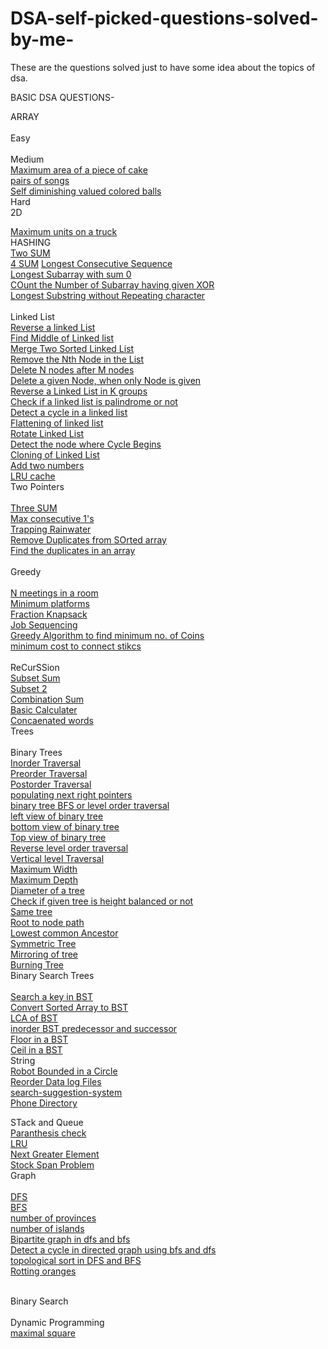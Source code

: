 # DSA-self-picked-questions-solved-by-me-
These are the questions solved just to have some idea about the topics of dsa.


BASIC DSA QUESTIONS-

ARRAY\
\
Easy\
\
Medium\
[Maximum area of a piece of cake](https://leetcode.com/problems/maximum-area-of-a-piece-of-cake-after-horizontal-and-vertical-cuts/)\
[pairs of songs](https://leetcode.com/problems/pairs-of-songs-with-total-durations-divisible-by-60/submissions/)\
[Self diminishing valued colored balls](https://leetcode.com/problems/sell-diminishing-valued-colored-balls/submissions/)
\
Hard\
2D

[Maximum units on a truck](https://leetcode.com/problems/maximum-units-on-a-truck/)
\
HASHING\
[Two SUM](https://leetcode.com/problems/two-sum/)\
[4 SUM](https://leetcode.com/problems/4sum/)
[Longest Consecutive Sequence](https://leetcode.com/problems/longest-consecutive-sequence/)\
[Longest Subarray with sum 0](https://practice.geeksforgeeks.org/problems/largest-subarray-with-0-sum/1#)\
[COunt the Number of Subarray having given XOR](https://www.geeksforgeeks.org/count-number-subarrays-given-xor/)\
[Longest Substring without Repeating character](https://leetcode.com/problems/longest-substring-without-repeating-characters/)\
\
Linked List\
[Reverse a linked List](https://leetcode.com/problems/reverse-linked-list/submissions/)\
[Find Middle of Linked list](https://leetcode.com/problems/middle-of-the-linked-list/submissions/)\
[Merge Two Sorted Linked List](https://leetcode.com/problems/merge-two-sorted-lists/)\
[Remove the Nth Node in the List](https://leetcode.com/problems/remove-nth-node-from-end-of-list/)\
[Delete N nodes after M nodes](https://practice.geeksforgeeks.org/problems/delete-n-nodes-after-m-nodes-of-a-linked-list/1/)\
[Delete a given Node, when only Node is given](https://leetcode.com/problems/delete-node-in-a-linked-list/)\
[Reverse a Linked List in K groups](https://leetcode.com/problems/reverse-nodes-in-k-group/submissions/)\
[Check if a linked list is palindrome or not](https://leetcode.com/problems/palindrome-linked-list/submissions/)\
[Detect a cycle in a linked list](https://leetcode.com/problems/linked-list-cycle/)\
[Flattening of linked list](https://practice.geeksforgeeks.org/problems/flattening-a-linked-list/1#)\
[Rotate Linked List](https://leetcode.com/problems/rotate-list/submissions/)\
[Detect the node where Cycle Begins](https://leetcode.com/problems/linked-list-cycle-ii/submissions/)\
[Cloning of Linked List](https://leetcode.com/problems/copy-list-with-random-pointer/submissions/)\
[Add two numbers](https://practice.geeksforgeeks.org/problems/add-two-numbers-represented-by-linked-lists/1#)\
[LRU cache](https://leetcode.com/problems/lru-cache/submissions/)
\
Two Pointers\
\
[Three SUM](https://leetcode.com/problems/3sum/)\
[Max consecutive 1's](https://leetcode.com/problems/max-consecutive-ones/)\
[Trapping Rainwater](https://leetcode.com/problems/trapping-rain-water/submissions/)\
[Remove Duplicates from SOrted array](https://leetcode.com/problems/remove-duplicates-from-sorted-array/submissions/)\
[Find the duplicates in an array](https://leetcode.com/problems/find-the-duplicate-number/submissions/)\
\
Greedy\
\
[N meetings in a room](https://practice.geeksforgeeks.org/problems/n-meetings-in-one-room-1587115620/1#)\
[Minimum platforms](https://practice.geeksforgeeks.org/problems/minimum-platforms-1587115620/1#)\
[Fraction Knapsack](https://practice.geeksforgeeks.org/problems/fractional-knapsack-1587115620/1#)\
[Job Sequencing](https://practice.geeksforgeeks.org/problems/job-sequencing-problem-1587115620/1#)\
[Greedy Algorithm to find minimum no. of Coins](https://www.geeksforgeeks.org/greedy-algorithm-to-find-minimum-number-of-coins/)\
[minimum cost to connect stikcs](https://leetcode.com/problems/minimum-cost-to-connect-sticks/submissions/)\
\
ReCurSSion\
[Subset Sum](https://practice.geeksforgeeks.org/problems/subset-sums2234/1)\
[Subset 2](https://leetcode.com/problems/subsets-ii/)\
[Combination Sum](https://leetcode.com/problems/combination-sum/submissions/)\
[Basic Calculater](https://leetcode.com/problems/basic-calculator/)\
[Concaenated words](https://leetcode.com/problems/concatenated-words/)
\
Trees\
\
Binary Trees\
[Inorder Traversal](https://leetcode.com/problems/binary-tree-inorder-traversal/submissions/)\
[Preorder Traversal](https://leetcode.com/problems/binary-tree-preorder-traversal/submissions/)\
[Postorder Traversal](https://leetcode.com/problems/binary-tree-postorder-traversal/submissions/)\
[populating next right pointers](https://leetcode.com/problems/populating-next-right-pointers-in-each-node/)\
[binary tree BFS or level order traversal](https://leetcode.com/problems/binary-tree-level-order-traversal/solution/)\
[left view of binary tree](https://practice.geeksforgeeks.org/problems/left-view-of-binary-tree/1#)\
[bottom view of binary tree](https://practice.geeksforgeeks.org/problems/bottom-view-of-binary-tree/1#)\
[Top view of binary tree](https://practice.geeksforgeeks.org/problems/top-view-of-binary-tree/1#)\
[Reverse level order traversal](https://practice.geeksforgeeks.org/problems/reverse-level-order-traversal/1#)\
[Vertical level Traversal](https://leetcode.com/problems/vertical-order-traversal-of-a-binary-tree/)\
[Maximum Width](https://leetcode.com/problems/maximum-width-of-binary-tree/submissions/)\
[Maximum Depth](https://leetcode.com/problems/maximum-depth-of-binary-tree/submissions/)\
[Diameter of a tree](https://leetcode.com/problems/diameter-of-binary-tree/)\
[Check if given tree is height balanced or not](https://leetcode.com/problems/balanced-binary-tree/submissions/)\
[Same tree](https://leetcode.com/problems/same-tree/)\
[Root to node path](https://www.interviewbit.com/problems/path-to-given-node/)\
[Lowest common Ancestor](https://leetcode.com/problems/lowest-common-ancestor-of-a-binary-tree/)\
[Symmetric Tree](https://leetcode.com/problems/symmetric-tree/)\
[Mirroring of tree](https://practice.geeksforgeeks.org/problems/mirror-tree/1)\
[Burning Tree](https://practice.geeksforgeeks.org/problems/burning-tree/1/#)
\
Binary Search Trees\
\
[Search a key in BST](https://leetcode.com/problems/search-in-a-binary-search-tree/submissions/)\
[Convert Sorted Array to BST](https://leetcode.com/problems/convert-sorted-array-to-binary-search-tree/)\
[LCA of BST](https://leetcode.com/problems/lowest-common-ancestor-of-a-binary-search-tree/submissions/)\
[inorder BST predecessor and successor](https://practice.geeksforgeeks.org/problems/predecessor-and-successor/1)\
[Floor in a BST](https://www.codingninjas.com/codestudio/problems/floor-from-bst_920457?source=youtube&campaign=Striver_Tree_Videos&utm_source=youtube&utm_medium=affiliate&utm_campaign=Striver_Tree_Videos&leftPanelTab=0)\
[Ceil in a BST](https://www.codingninjas.com/codestudio/problems/ceil-from-bst_920464?source=youtube&campaign=Striver_Tree_Videos&utm_source=youtube&utm_medium=affiliate&utm_campaign=Striver_Tree_Videos&leftPanelTab=1)
\
String\
[Robot Bounded in a Circle](https://leetcode.com/problems/robot-bounded-in-circle/submissions/)\
[Reorder Data log Files](https://leetcode.com/problems/reorder-data-in-log-files/submissions/)\
[search-suggestion-system](https://leetcode.com/problems/search-suggestions-system/submissions/)\
[Phone Directory](https://practice.geeksforgeeks.org/problems/phone-directory4628/1/#)

STack and Queue\
[Paranthesis check](https://practice.geeksforgeeks.org/problems/parenthesis-checker2744/1)\
[LRU](https://leetcode.com/problems/lru-cache/)\
[Next Greater Element](https://practice.geeksforgeeks.org/problems/next-larger-element-1587115620/1)\
[Stock Span Problem](https://practice.geeksforgeeks.org/problems/stock-span-problem-1587115621/1#)
\
Graph\
\
[DFS](https://practice.geeksforgeeks.org/problems/depth-first-traversal-for-a-graph/1#)\
[BFS](https://practice.geeksforgeeks.org/problems/bfs-traversal-of-graph/1#)\
[number of provinces](https://leetcode.com/problems/number-of-provinces/)\
[number of islands](https://leetcode.com/problems/number-of-islands/)\
[Bipartite graph in dfs and bfs](https://leetcode.com/problems/is-graph-bipartite/)\
[Detect a cycle in directed graph using bfs and dfs](https://leetcode.com/problems/course-schedule/)\
[topological sort in DFS and BFS](https://practice.geeksforgeeks.org/problems/topological-sort/1#)\
[Rotting oranges](https://leetcode.com/problems/rotting-oranges/)

\
Binary Search\
\
Dynamic Programming\
[maximal square](https://leetcode.com/problems/maximal-square/)
